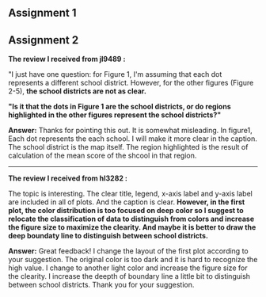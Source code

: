 ## Assignment 1

## Assignment 2
**The review I received from jl9489 :**

"I just have one question: for Figure 1, I'm assuming that each dot represents a different school district. However, for the other figures (Figure 2-5), **the school districts are not as clear.**

**"Is it that the dots in Figure 1 are the school districts, or do regions highlighted in the other figures represent the school districts?"**


**Answer:** Thanks for pointing this out. It is somewhat misleading. In figure1, Each dot represents the each school. I will make it more clear in the caption. The school district is the map itself. The region highlighted is the result of calculation of the mean score of the shcool in that region. 

---
**The review I received from hl3282 :**

The topic is interesting. The clear title, legend, x-axis label and y-axis label are included in all of plots. And the caption is clear. **However, in the first plot, the color distribution is too focused on deep color so I suggest to relocate the classification of data to distinguish from colors and increase the figure size to maximize the clearity. And maybe it is better to draw the deep boundaty line to distinguish between school districts.**

**Answer:** Great feedback! I change the layout of the first plot according to your suggestion. The original color is too dark and it is hard to recognize the high value. I change to another light color and increase the figure size for the clearity. I increase the deepth of boundary line a little bit to distinguish between school districts. Thank you for your suggestion.



